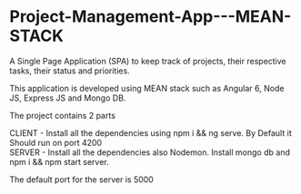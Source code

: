 # Project-Management-App---MEAN-STACK
A Single Page Application (SPA) to keep track of projects, their respective tasks, their status and priorities.


This application is developed using MEAN stack such as Angular 6, Node JS, Express JS and Mongo DB.

The project contains 2 parts 

CLIENT - Install all the dependencies using npm i && ng serve. By Default it Should run on port 4200  
SERVER  - Install all the dependencies also Nodemon. Install mongo db and npm i && npm start server.

The default port for the server is 5000 
